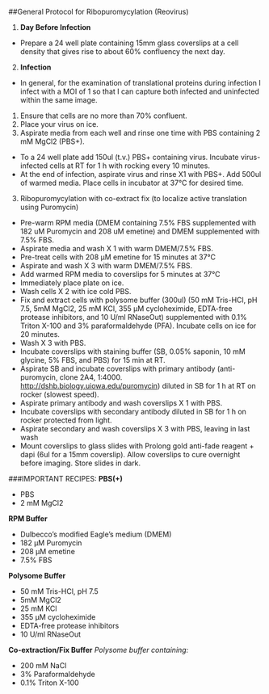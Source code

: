 ##General Protocol for Ribopuromycylation (Reovirus)


1.	**Day Before Infection**
  *	Prepare a 24 well plate containing 15mm glass coverslips at a cell density that gives rise to about 60% confluency the next day. 

2.	**Infection**
  * In general, for the examination of translational proteins during infection I infect with a MOI of 1 so that I can capture both infected and uninfected within the same image.

  1.	Ensure that cells are no more than 70% confluent.
  2.	Place your virus on ice.
  3.	Aspirate media from each well and rinse one time with PBS containing 2 mM MgCl2 (PBS+). 
  *	To a 24 well plate add 150ul (t.v.) PBS+ containing virus. Incubate virus-infected cells at RT for 1 h with rocking every 10 minutes.
  *	At the end of infection, aspirate virus and rinse X1 with PBS+. Add 500ul of warmed media. Place cells in incubator at 37°C for desired time.

3.	Ribopuromycylation with co-extract fix (to localize active translation using Puromycin)

  *	Pre-warm RPM media (DMEM containing 7.5% FBS supplemented with 182 uM Puromycin and 208 uM emetine) and DMEM supplemented with 7.5% FBS.
  *	Aspirate media and wash X 1 with warm DMEM/7.5% FBS.
  *	Pre-treat cells with 208 µM emetine for 15 minutes at 37°C
  *	Aspirate and wash X 3 with warm DMEM/7.5% FBS.
  *	Add warmed RPM media to coverslips for 5 minutes at 37°C
  *	Immediately place plate on ice.
  *	Wash cells X 2 with ice cold PBS.
  *	Fix and extract cells with polysome buffer (300ul) (50 mM Tris-HCl, pH 7.5, 5mM MgCl2, 25 mM KCl, 355 μM cycloheximide, EDTA-free protease inhibitors, and 10 U/ml RNaseOut) supplemented with 0.1% Triton X-100 and 3% paraformaldehyde (PFA). Incubate cells on ice for 20 minutes.
  *	Wash X 3 with PBS.
  *	Incubate coverslips with staining buffer (SB, 0.05% saponin, 10 mM glycine, 5% FBS, and PBS) for 15 min at RT.
  *	Aspirate SB and incubate coverslips with primary antibody (anti-puromycin, clone 2A4, 1:4000. http://dshb.biology.uiowa.edu/puromycin) diluted in SB for 1 h at RT on rocker (slowest speed).
  *	Aspirate primary antibody and wash coverslips X 1 with PBS.
  *	Incubate coverslips with secondary antibody diluted in SB for 1 h on rocker protected from light.
  *	Aspirate secondary and wash coverslips X 3 with PBS, leaving in last wash
  *	Mount coverslips to glass slides with Prolong gold anti-fade reagent + dapi (6ul for a 15mm coverslip). Allow coverslips to cure overnight before imaging. Store slides in dark.


###IMPORTANT RECIPES:
**PBS(+)**
* PBS
* 2 mM MgCl2

**RPM Buffer**
* Dulbecco’s modified Eagle’s medium (DMEM)
* 182 µM Puromycin
* 208 µM emetine
* 7.5% FBS

**Polysome Buffer**
* 50 mM Tris-HCl, pH 7.5 
* 5mM MgCl2
* 25 mM KCl
* 355 μM cycloheximide
* EDTA-free protease inhibitors
* 10 U/ml RNaseOut 
 
**Co-extraction/Fix Buffer**
_Polysome buffer containing:_
* 200 mM NaCl
* 3% Paraformaldehyde
* 0.1% Triton X-100



